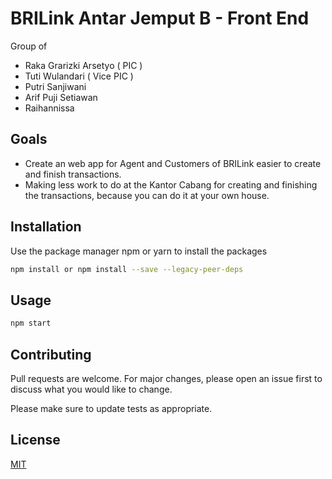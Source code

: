 # BRILink Antar Jemput B - Front End

Group of

- Raka Grarizki Arsetyo ( PIC )
- Tuti Wulandari ( Vice PIC )
- Putri Sanjiwani
- Arif Puji Setiawan
- Raihannissa

## Goals

- Create an web app for Agent and Customers of BRILink easier to create and finish transactions.
- Making less work to do at the Kantor Cabang for creating and finishing the transactions, because you can do it at your own house.

## Installation

Use the package manager npm or yarn to install the packages

```bash
npm install or npm install --save --legacy-peer-deps
```

## Usage

```bash
npm start
```

## Contributing

Pull requests are welcome. For major changes, please open an issue first to discuss what you would like to change.

Please make sure to update tests as appropriate.

## License

[MIT](https://choosealicense.com/licenses/mit/)
